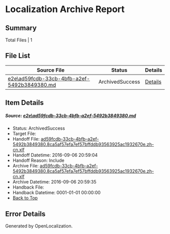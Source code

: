 # <a name='report-top'></a> Localization Archive Report

## Summary
 Total Files | 1

## File List
 Source File | Status | Details 
 ----------- | ------ | ------- 
 [e2e\ad59fcdb-33cb-4bfb-a2ef-5492b3849380.md](https://github.com/OpenLocalizationTestOrg/ol-test0/blob/9a423a5410ee3927732711e86fc6a7eb0e5e985c/e2e/ad59fcdb-33cb-4bfb-a2ef-5492b3849380.md) | ArchivedSuccess | [Details](#2d5e322f68033b32b03d3946db3ff64951c4265d6)

## Item Details
##### <a name='2d5e322f68033b32b03d3946db3ff64951c4265d6'></a> Source: [e2e\ad59fcdb-33cb-4bfb-a2ef-5492b3849380.md](https://github.com/OpenLocalizationTestOrg/ol-test0/blob/9a423a5410ee3927732711e86fc6a7eb0e5e985c/e2e/ad59fcdb-33cb-4bfb-a2ef-5492b3849380.md)
* Status: ArchivedSuccess
* Target File: 
* Handoff File: [ad59fcdb-33cb-4bfb-a2ef-5492b3849380.8ca5af57efa7ef57bffddb93563925ac1932670e.zh-cn.xlf](https://github.com/OpenLocalizationTestOrg/ol-test0-handoff/blob/a865feea234274a207cf097b05109932a27118c1/ol-handoff/OpenLocalizationTestOrg/ol-test0-zhcn/ci/ht/ad59fcdb-33cb-4bfb-a2ef-5492b3849380.8ca5af57efa7ef57bffddb93563925ac1932670e.zh-cn.xlf)
* Handoff Datetime: 2016-09-06 20:59:04
* Handoff Reason: Include
* Archive File: [ad59fcdb-33cb-4bfb-a2ef-5492b3849380.8ca5af57efa7ef57bffddb93563925ac1932670e.zh-cn.xlf](https://github.com/OpenLocalizationTestOrg/ol-test0-handoff/blob/2cd7d0593e48e8306fbceb995b4a7229a01c3f95/ol-archive/OpenLocalizationTestOrg/ol-test0-zhcn/ci/ht/ad59fcdb-33cb-4bfb-a2ef-5492b3849380.8ca5af57efa7ef57bffddb93563925ac1932670e.zh-cn.xlf)
* Archive Datetime: 2016-09-06 20:59:35
* Handback File: 
* Handback Datetime: 0001-01-01 00:00:00
* [Back to Top](#report-top)


## Error Details

Generated by OpenLocalization.
